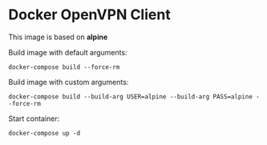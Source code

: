 # Docker OpenVPN Client

This image is based on **alpine**

Build image with default arguments:
```
docker-compose build --force-rm
```

Build image with custom arguments:
```
docker-compose build --build-arg USER=alpine --build-arg PASS=alpine --force-rm
```

Start container:
```
docker-compose up -d
```
